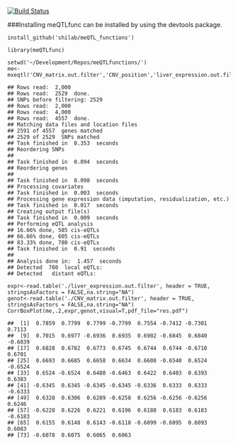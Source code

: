 [![Build Status](https://travis-ci.org/shilab/meQTL_functions.svg?branch=master)](https://travis-ci.org/shilab/meQTL_functions)

###Installing
meQTLfunc can be installed by using the devtools package.
```
install_github('shilab/meQTL_functions')
```

``` {.r}
library(meQTLfunc)
```

``` {.r}
setwd('~/Development/Repos/meQTLfunctions/')
me<-mxeqtl('CNV_matrix.out.filter','CNV_position','liver_expression.out.filter','gene_position','liver_cis_results',0.05)
```

    ## Rows read:  2,000 
    ## Rows read:  2529  done.
    ## SNPs before filtering: 2529 
    ## Rows read:  2,000 
    ## Rows read:  4,000 
    ## Rows read:  4557  done.
    ## Matching data files and location files 
    ## 2591 of 4557  genes matched
    ## 2529 of 2529  SNPs matched
    ## Task finished in  0.353  seconds
    ## Reordering SNPs
    ##  
    ## Task finished in  0.094  seconds
    ## Reordering genes
    ##  
    ## Task finished in  0.098  seconds
    ## Processing covariates 
    ## Task finished in  0.003  seconds
    ## Processing gene expression data (imputation, residualization, etc.) 
    ## Task finished in  0.017  seconds
    ## Creating output file(s) 
    ## Task finished in  0.009  seconds
    ## Performing eQTL analysis 
    ## 16.66% done, 585 cis-eQTLs
    ## 66.66% done, 605 cis-eQTLs
    ## 83.33% done, 780 cis-eQTLs
    ## Task finished in  0.91  seconds
    ##  
    ## Analysis done in:  1.457  seconds 
    ## Detected  780  local eQTLs: 
    ## Detected   distant eQTLs:

``` {.r}
expr<-read.table('./liver_expression.out.filter', header = TRUE, stringsAsFactors = FALSE,na.string="NA")
genot<-read.table('./CNV_matrix.out.filter', header = TRUE, stringsAsFactors = FALSE,na.string="NA")
CorrBoxPlot(me,.2,expr,genot,visual=T,pdf_file="res.pdf")
```

    ##  [1]  0.7859  0.7799  0.7799 -0.7799  0.7554 -0.7412 -0.7301  0.7113
    ##  [9]  0.7015  0.6977 -0.6936  0.6935  0.6902 -0.6845  0.6840 -0.6839
    ## [17]  0.6828  0.6782  0.6773  0.6745  0.6744  0.6744 -0.6710  0.6701
    ## [25]  0.6693  0.6685  0.6658  0.6634  0.6608 -0.6540  0.6524 -0.6524
    ## [33]  0.6524 -0.6524  0.6480 -0.6463  0.6422  0.6403  0.6393  0.6383
    ## [41] -0.6345  0.6345 -0.6345 -0.6345 -0.6336  0.6333  0.6333 -0.6333
    ## [49]  0.6328  0.6306  0.6289 -0.6258  0.6256 -0.6256 -0.6256  0.6246
    ## [57] -0.6228  0.6226  0.6221  0.6196  0.6188  0.6183  0.6183 -0.6183
    ## [65]  0.6155  0.6148  0.6143 -0.6118 -0.6099 -0.6095  0.6093  0.6083
    ## [73] -0.6078  0.6075  0.6065  0.6063


